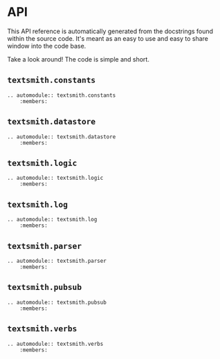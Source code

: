 # API

This API reference is automatically generated from the docstrings found within
the source code. It's meant as an easy to use and easy to share window into the
code base.

Take a look around! The code is simple and short.

## `textsmith.constants`

```eval_rst
.. automodule:: textsmith.constants
    :members:
```

## `textsmith.datastore`

```eval_rst
.. automodule:: textsmith.datastore
    :members:
```

## `textsmith.logic`

```eval_rst
.. automodule:: textsmith.logic
    :members:
```

## `textsmith.log`

```eval_rst
.. automodule:: textsmith.log
    :members:
```

## `textsmith.parser`

```eval_rst
.. automodule:: textsmith.parser
    :members:
```

## `textsmith.pubsub`

```eval_rst
.. automodule:: textsmith.pubsub
    :members:
```

## `textsmith.verbs`

```eval_rst
.. automodule:: textsmith.verbs
    :members:
```
